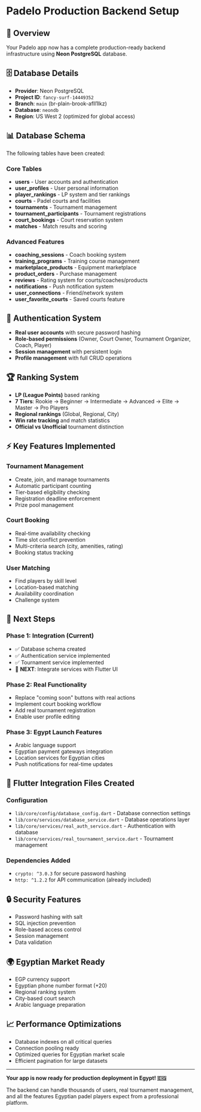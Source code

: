 # Padelo Production Backend Setup

## 🎯 Overview
Your Padelo app now has a complete production-ready backend infrastructure using **Neon PostgreSQL** database.

## 🗄️ Database Details
- **Provider**: Neon PostgreSQL
- **Project ID**: `fancy-surf-14449352`
- **Branch**: `main` (br-plain-brook-afll1lkz)
- **Database**: `neondb`
- **Region**: US West 2 (optimized for global access)

## 📊 Database Schema
The following tables have been created:

### Core Tables
- **users** - User accounts and authentication
- **user_profiles** - User personal information
- **player_rankings** - LP system and tier rankings
- **courts** - Padel courts and facilities
- **tournaments** - Tournament management
- **tournament_participants** - Tournament registrations
- **court_bookings** - Court reservation system
- **matches** - Match results and scoring

### Advanced Features
- **coaching_sessions** - Coach booking system
- **training_programs** - Training course management
- **marketplace_products** - Equipment marketplace
- **product_orders** - Purchase management
- **reviews** - Rating system for courts/coaches/products
- **notifications** - Push notification system
- **user_connections** - Friend/network system
- **user_favorite_courts** - Saved courts feature

## 🔐 Authentication System
- **Real user accounts** with secure password hashing
- **Role-based permissions** (Owner, Court Owner, Tournament Organizer, Coach, Player)
- **Session management** with persistent login
- **Profile management** with full CRUD operations

## 🏆 Ranking System
- **LP (League Points)** based ranking
- **7 Tiers**: Rookie → Beginner → Intermediate → Advanced → Elite → Master → Pro Players
- **Regional rankings** (Global, Regional, City)
- **Win rate tracking** and match statistics
- **Official vs Unofficial** tournament distinction

## ⚡ Key Features Implemented

### Tournament Management
- Create, join, and manage tournaments
- Automatic participant counting
- Tier-based eligibility checking
- Registration deadline enforcement
- Prize pool management

### Court Booking
- Real-time availability checking
- Time slot conflict prevention
- Multi-criteria search (city, amenities, rating)
- Booking status tracking

### User Matching
- Find players by skill level
- Location-based matching
- Availability coordination
- Challenge system

## 🚀 Next Steps

### Phase 1: Integration (Current)
- ✅ Database schema created
- ✅ Authentication service implemented
- ✅ Tournament service implemented
- 🔄 **NEXT**: Integrate services with Flutter UI

### Phase 2: Real Functionality
- Replace "coming soon" buttons with real actions
- Implement court booking workflow
- Add real tournament registration
- Enable user profile editing

### Phase 3: Egypt Launch Features
- Arabic language support
- Egyptian payment gateways integration
- Location services for Egyptian cities
- Push notifications for real-time updates

## 📱 Flutter Integration Files Created

### Configuration
- `lib/core/config/database_config.dart` - Database connection settings
- `lib/core/services/database_service.dart` - Database operations layer
- `lib/core/services/real_auth_service.dart` - Authentication with database
- `lib/core/services/real_tournament_service.dart` - Tournament management

### Dependencies Added
- `crypto: ^3.0.3` for secure password hashing
- `http: ^1.2.2` for API communication (already included)

## 🔒 Security Features
- Password hashing with salt
- SQL injection prevention
- Role-based access control
- Session management
- Data validation

## 🌍 Egyptian Market Ready
- EGP currency support
- Egyptian phone number format (+20)
- Regional ranking system
- City-based court search
- Arabic language preparation

## 📈 Performance Optimizations
- Database indexes on all critical queries
- Connection pooling ready
- Optimized queries for Egyptian market scale
- Efficient pagination for large datasets

---

**Your app is now ready for production deployment in Egypt! 🇪🇬**

The backend can handle thousands of users, real tournament management, and all the features Egyptian padel players expect from a professional platform.
